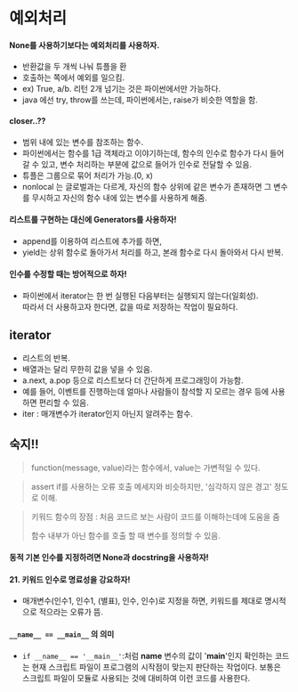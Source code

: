 # 예외처리

#### None를 사용하기보다는 예외처리를 사용하자.
- 반환값을 두 개씩 나눠 튜플을 환
- 호출하는 쪽에서 예외를 일으킴.
- ex) True, a/b. 리턴 2개 넘기는 것은 파이썬에서만 가능하다.
- java 에선 try, throw를 쓰는데, 파이썬에서는, raise가 비슷한 역할을 함.

#### closer..??
- 범위 내에 있는 변수를 참조하는 함수.
- 파이썬에서는 함수를 1급 객체라고 이야기하는데, 함수의 인수로 함수가 다시 들어갈 수 있고, 변수 처리하는 부분에 값으로 들어가 인수로 전달할 수 있음.
- 튜플은 그룹으로 묶어 처리가 가능.(0, x)
- nonlocal 는 글로벌과는 다르게, 자신의 함수 상위에 같은 변수가 존재하면 그 변수를 무시하고 자신의 함수 내에 있는 변수를 사용하게 해줌.

#### 리스트를 구현하는 대신에 Generators를 사용하자!
- append를 이용하여 리스트에 추가를 하면,
- yield는 상위 함수로 돌아가서 처리를 하고, 본래 함수로 다시 돌아와서 다시 반복.

#### 인수를 수정할 때는 방어적으로 하자!
- 파이썬에서 iterator는 한 번 실행된 다음부터는 실행되지 않는다(일회성).  
따라서 더 사용하고자 한다면, 값을 따로 저장하는 작업이 필요하다.



## iterator
- 리스트의 반복.
- 배열과는 달리 무한히 값을 넣을 수 있음.
- a.next, a.pop 등으로 리스트보다 더 간단하게 프로그래밍이 가능함.
- 예를 들어, 이벤트를 진행하는데 얼마나 사람들이 참석할 지 모르는 경우 등에 사용하면 편리할 수 있음.
- iter : 매개변수가 iterator인지 아닌지 알려주는 함수.


## 숙지!!
> function(message, value)라는 함수에서, value는 가변적일 수 있다.

> assert if를 사용하는 오류 호출 메세지와 비슷하지만, '심각하지 않은 경고' 정도로 이해.

> 키워드 함수의 장점 : 처음 코드르 보는 사람이 코드를 이해하는데에 도움을 줌  
>
> 함수 내부가 아닌 함수를 호출 할 때 변수를 정의할 수 있음.

#### 동적 기본 인수를 지정하려면 None과 docstring을 사용하자!

#### 21. 키워드 인수로 명료성을 강요하자!
- 매개변수(인수1, 인수1, (별표), 인수, 인수)로 지정을 하면, 키워드를 제대로 명시적으로 적으라는 오류가 뜸.

#### ``__name__ == __main__`` 의 의미
- ``if __name__ == '__main__'``:처럼 __name__ 변수의 값이 '__main__'인지 확인하는 코드는 현재 스크립트 파일이 프로그램의 시작점이 맞는지 판단하는 작업이다. 보통은 스크립트 파일이 모듈로 사용되는 것에 대비하여 이런 코드를 사용한다. 
